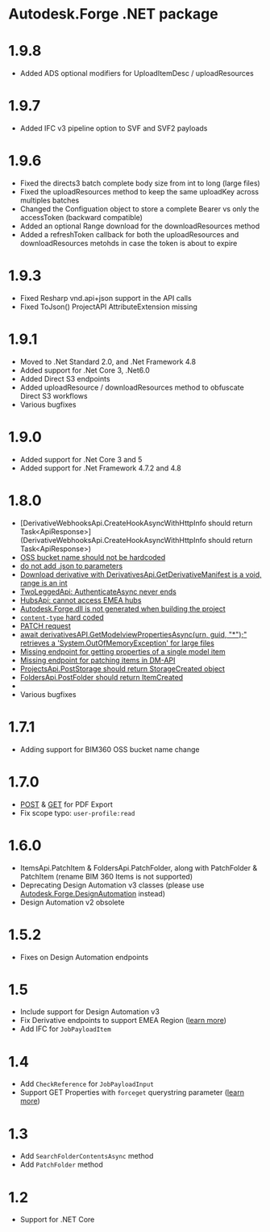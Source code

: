 # Autodesk.Forge .NET package

# 1.9.8
* Added ADS optional modifiers for UploadItemDesc / uploadResources

# 1.9.7
* Added IFC v3 pipeline option to SVF and SVF2 payloads

# 1.9.6
* Fixed the directs3 batch complete body size from int to long (large files)
* Fixed the uploadResources method to keep the same uploadKey across multiples batches
* Changed the Configuation object to store a complete Bearer vs only the accessToken (backward compatible)
* Added an optional Range download for the downloadResources method
* Added a refreshToken callback for both the uploadResources and downloadResources metohds in case the token is about to expire

# 1.9.3
* Fixed Resharp vnd.api+json support in the API calls
* Fixed ToJson() ProjectAPI AttributeExtension missing

# 1.9.1
* Moved to .Net Standard 2.0, and .Net Framework 4.8
* Added support for .Net Core 3, .Net6.0
* Added Direct S3 endpoints
* Added uploadResource / downloadResources method to obfuscate Direct S3 workflows
* Various bugfixes

# 1.9.0
* Added support for .Net Core 3 and 5
* Added support for .Net Framework 4.7.2 and 4.8

# 1.8.0
* [DerivativeWebhooksApi.CreateHookAsyncWithHttpInfo should return Task<ApiResponse<dynamic>>](DerivativeWebhooksApi.CreateHookAsyncWithHttpInfo should return Task<ApiResponse<dynamic>>)
* [OSS bucket name should not be hardcoded](https://github.com/Autodesk-Forge/forge-api-dotnet-client/issues/74)
* [do not add .json to parameters](https://github.com/Autodesk-Forge/forge-api-dotnet-client/issues/73)
* [Download derivative with DerivativesApi.GetDerivativeManifest is a void, range is an int](https://github.com/Autodesk-Forge/forge-api-dotnet-client/issues/71)
* [TwoLeggedApi: AuthenticateAsync never ends](https://github.com/Autodesk-Forge/forge-api-dotnet-client/issues/70)
* [HubsApi: cannot access EMEA hubs](https://github.com/Autodesk-Forge/forge-api-dotnet-client/issues/69)
* [Autodesk.Forge.dll is not generated when building the project](https://github.com/Autodesk-Forge/forge-api-dotnet-client/issues/65)
* [`content-type` hard coded](https://github.com/Autodesk-Forge/forge-api-dotnet-client/issues/62)
* [PATCH request](https://github.com/Autodesk-Forge/forge-api-dotnet-client/issues/50)
* [await derivativesAPI.GetModelviewPropertiesAsync(urn, guid, "*");" retrieves a 'System.OutOfMemoryException' for large files](https://github.com/Autodesk-Forge/forge-api-dotnet-client/issues/13)
* [Missing endpoint for getting properties of a single model item](https://github.com/Autodesk-Forge/forge-api-dotnet-client/issues/22)
* [Missing endpoint for patching items in DM-API](https://github.com/Autodesk-Forge/forge-api-dotnet-client/issues/38)
* [ProjectsApi.PostStorage should return StorageCreated object](https://github.com/Autodesk-Forge/forge-api-dotnet-client/issues/42)
* [FoldersApi.PostFolder should return ItemCreated ](https://github.com/Autodesk-Forge/forge-api-dotnet-client/issues/41)
* []()
* Various bugfixes

# 1.7.1
* Adding support for BIM360 OSS bucket name change

# 1.7.0
* [POST](https://forge.autodesk.com/en/docs/bim360/v1/reference/http/document-management-projects-project_id-versions-version_id-exports-POST/) & [GET](https://forge.autodesk.com/en/docs/bim360/v1/reference/http/document-management-projects-project_id-versions-version_id-exports-export_id-GET/) for PDF Export
* Fix scope typo: `user-profile:read`

# 1.6.0
* ItemsApi.PatchItem & FoldersApi.PatchFolder, along with PatchFolder & PatchItem (rename BIM 360 Items is not supported)
* Deprecating Design Automation v3 classes (please use [Autodesk.Forge.DesignAutomation](https://www.nuget.org/packages/Autodesk.Forge.DesignAutomation) instead)
* Design Automation v2 obsolete

# 1.5.2
* Fixes on Design Automation endpoints

# 1.5
* Include support for Design Automation v3
* Fix Derivative endpoints to support EMEA Region ([learn more](https://forge.autodesk.com/blog/bim-360-docs-api-changes-access-data-european-data-center))
* Add IFC for `JobPayloadItem`

# 1.4 
* Add `CheckReference` for `JobPayloadInput`
* Support GET Properties with `forceget` querystring parameter ([learn more](https://forge.autodesk.com/blog/faster-get-hierarchy-api-and-how-solve-error-413))

# 1.3
* Add `SearchFolderContentsAsync` method
* Add `PatchFolder` method

# 1.2 
* Support for .NET Core

